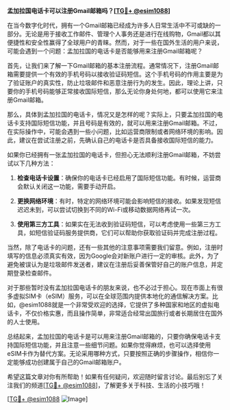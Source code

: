 **孟加拉国电话卡可以注册Gmail邮箱吗？[[TG💪+ @esim1088](https://t.me/s/esim1088)]**

在当今数字化时代，拥有一个Gmail邮箱已经成为许多人日常生活中不可或缺的一部分。无论是用于接收工作邮件、管理个人事务还是进行在线购物，Gmail都以其便捷性和安全性赢得了全球用户的青睐。然而，对于一些在国外生活的用户来说，可能会遇到一个问题：孟加拉国的电话卡是否能够用来注册Gmail邮箱呢？

首先，让我们来了解一下Gmail邮箱的基本注册流程。通常情况下，注册Gmail邮箱需要提供一个有效的手机号码以接收验证码短信。这个手机号码的作用主要是为了验证账户的真实性，防止垃圾邮件和恶意注册行为的发生。因此，理论上讲，只要你的手机号码能够正常接收国际短信，那么无论你身处何地，都可以使用它来注册Gmail邮箱。

那么，具体到孟加拉国的电话卡，情况又是怎样的呢？实际上，只要孟加拉国的电话卡支持国际短信功能，并且号码是有效的，就可以用来注册Gmail邮箱。不过，在实际操作中，可能会遇到一些小问题，比如运营商限制或者网络环境的影响。因此，建议在尝试注册之前，先确认自己的电话卡是否具备接收国际短信的能力。

如果你已经拥有一张孟加拉国的电话卡，但担心无法顺利注册Gmail邮箱，不妨尝试以下几种方法：

1. **检查电话卡设置**：确保你的电话卡已经启用了国际短信功能。有时候，运营商会默认关闭这一功能，需要手动开启。
   
2. **更换网络环境**：有时，特定的网络环境可能会影响短信的接收。如果发现短信迟迟未到，可以尝试切换到不同的Wi-Fi或移动数据网络再试一次。

3. **使用第三方工具**：如果实在无法收到验证码短信，可以考虑使用一些第三方工具，如短信验证码服务提供商，它们可以帮助你获取验证码并完成注册过程。

当然，除了电话卡的问题，还有一些其他的注意事项需要我们留意。例如，注册时填写的信息必须真实有效，因为Google会对新账户进行一定的审核。此外，为了避免被误认为是垃圾邮件发送者，建议在注册后妥善保管好自己的账户信息，并定期登录检查邮件。

对于那些暂时没有孟加拉国电话卡的朋友来说，也不必过于担心。现在市面上有很多虚拟SIM卡（eSIM）服务，可以在全球范围内提供本地化的通信解决方案。比如，@esim1088就是一个非常受欢迎的选择，它提供了多种国家和地区的虚拟电话卡，不仅价格实惠，而且操作简单，非常适合经常出国旅行或者长期居住在国外的人士使用。

总结起来，孟加拉国的电话卡是可以用来注册Gmail邮箱的，只要你确保电话卡支持国际短信功能，并且注意一些细节问题。如果你觉得麻烦，也可以选择使用eSIM卡作为替代方案。无论采用哪种方式，只要按照正确的步骤操作，相信你一定能够成功创建属于自己的Gmail邮箱账户。

希望这篇文章对你有所帮助！如果有任何疑问，欢迎随时留言讨论。最后别忘了关注我们的频道[[TG💪+ @esim1088](https://t.me/s/esim1088)]，了解更多关于科技、生活的小技巧哦！

[[TG💪+ @esim1088](https://t.me/s/esim1088) ![Image](https://i.postimg.cc/4NQfJmqS/Snipaste-2025-05-13-00-14-12.png)]